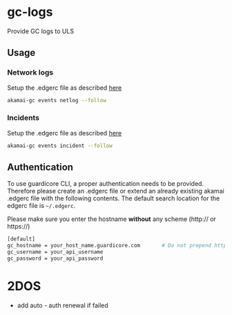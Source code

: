 # gc-logs
Provide GC logs to ULS

## Usage

### Network logs
Setup the .edgerc file as described [here](#authentication)
```bash
akamai-gc events netlog --follow
```

### Incidents
Setup the .edgerc file as described [here](#authentication)
```bash
akamai-gc events incident --follow
```
## Authentication
To use guardicore CLI, a proper authentication needs to be provided.
Therefore please create an .edgerc file or extend an already existing akamai .edgerc file with the following contents.
The default search location for the edgerc file is `~/.edgerc`. 

Please make sure you enter the hostname **without** any scheme (http:// or https://)
```bash
[default]
gc_hostname = your_host_name.guardicore.com       # Do not prepend http(s)://
gc_username = your_api_username
gc_password = your_api_password
```


# 2DOS
- add auto - auth renewal if failed